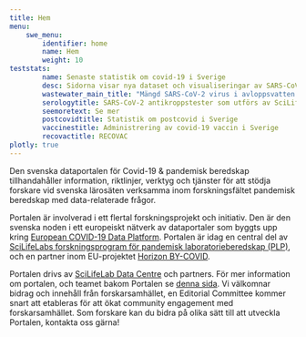 ```yaml
---
title: Hem
menu:
    swe_menu:
        identifier: home
        name: Hem
        weight: 10
teststats:
        name: Senaste statistik om covid-19 i Sverige
        desc: Sidorna visar nya dataset och visualiseringar av SARS-CoV-2 och covid-19 tester som utfört av ett antal olika faciliteter.
        wastewater_main_title: "Mängd SARS-CoV-2 virus i avloppsvatten från svenska städer"
        serologytitle: SARS-CoV-2 antikroppstester som utförs av SciLifeLab
        seemoretext: Se mer
        postcovidtitle: Statistik om postcovid i Sverige
        vaccinestitle: Administrering av covid-19 vaccin i Sverige
        recovactitle: RECOVAC
plotly: true
---
```


Den svenska dataportalen för Covid-19 & pandemisk beredskap tillhandahåller information, riktlinjer, verktyg och tjänster för att stödja forskare vid svenska lärosäten verksamma inom forskningsfältet pandemisk beredskap med data-relaterade frågor.

Portalen är involverad i ett flertal forskningsprojekt och initiativ. Den är den svenska noden i ett europeiskt nätverk av dataportaler som byggts upp kring [European COVID-19 Data Platform](https://covid19dataportal.org/). Portalen är idag en central del av [SciLifeLabs forskningsprogram för pandemisk laboratorieberedskap (PLP)](https://www.scilifelab.se/capabilities/pandemic-laboratory-preparedness/), och en partner inom EU-projektet [Horizon BY-COVID](https://by-covid.org/).

Portalen drivs av [SciLifeLab Data Centre](https://scilifelab.se/data) och partners. För mer information om portalen, och teamet bakom Portalen se [denna sida](/sv/about/). Vi välkomnar bidrag och innehåll från forskarsamhället, en Editorial Committee kommer snart att etableras för att ökat community engagement med forskarsamhället. Som forskare kan du bidra på olika sätt till att utveckla Portalen, kontakta oss gärna!

